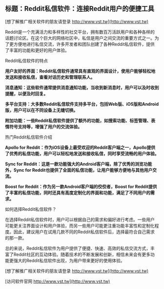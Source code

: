 ## **标题：Reddit私信软件：连接Reddit用户的便捷工具**

[想了解推广相关软件的朋友请登录 http://www.vst.tw](http://www.vst.tw)

Reddit是一个充满活力和多样性的社交平台，拥有数百万活跃用户和各种各样的话题讨论区。在这个巨大的网络社区中，私信是用户之间交流的重要方式之一。为了更方便地进行私信交流，许多开发者和团队创建了各种Reddit私信软件，提供了丰富的功能和更好的用户体验。

Reddit私信软件的特点

**用户友好的界面：Reddit私信软件通常具有直观的界面设计，使用户能够轻松地发送和接收私信，查看对话历史和管理联系人。**

**消息通知：这些软件通常提供消息通知功能，当收到新消息时，用户可以及时收到提醒，以便及时回复。**

**多平台支持：大多数Reddit私信软件支持多平台，包括Web版、iOS版和Android版，用户可以在不同设备上无缝切换。**

**附加功能：一些Reddit私信软件提供了额外的功能，如搜索功能、标签管理、表情符号支持等，增强了用户的交流体验。**

热门Reddit私信软件介绍

**Apollo for Reddit：作为iOS设备上最受欢迎的Reddit客户端之一，Apollo提供了优秀的私信功能，用户可以轻松地发送和接收私信，同时享受流畅的用户体验。**

**Sync for Reddit：这是一款功能强大的Android客户端，除了优秀的浏览功能外，Sync for Reddit也提供了全面的私信功能，让用户能够方便地与其他用户交流。**

**Boost for Reddit：作为另一款Android客户端的佼佼者，Boost for Reddit提供了丰富的私信功能，同时还具有高度定制化的界面和功能，满足了不同用户的需求。**

如何选择Reddit私信软件？

在选择Reddit私信软件时，用户可以根据自己的需求和偏好进行考虑。一些用户可能更关注界面设计和用户体验，而另一些用户可能更注重功能丰富性和定制化程度。因此，建议用户在试用几款不同的Reddit私信软件后，选择最符合自己需求的那一款。

总的来说，Reddit私信软件为用户提供了便捷、快速、高效的私信交流方式，丰富了Reddit社区的互动体验。随着技术的不断发展和创新，相信未来会有更多功能更强大的Reddit私信软件出现，为用户带来更好的使用体验。

[想了解推广相关软件的朋友请登录 http://www.vst.tw](http://www.vst.tw)


[访问软件官网 http://www.vst.tw](http://www.vst.tw)
